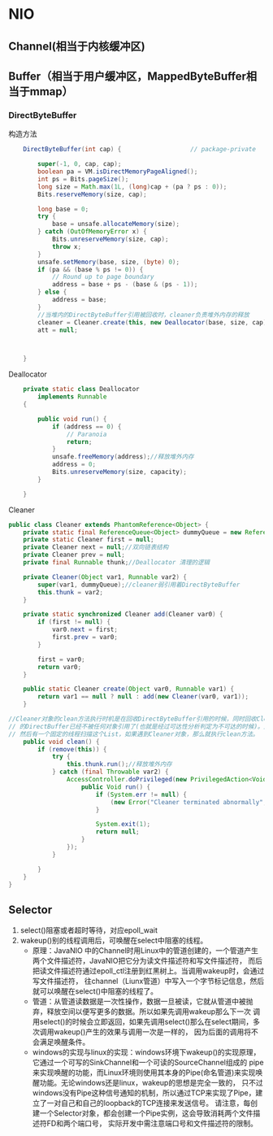 # NIO
## Channel(相当于内核缓冲区)
## Buffer（相当于用户缓冲区，MappedByteBuffer相当于mmap）
### DirectByteBuffer
构造方法
```java
    DirectByteBuffer(int cap) {                   // package-private

        super(-1, 0, cap, cap);
        boolean pa = VM.isDirectMemoryPageAligned();
        int ps = Bits.pageSize();
        long size = Math.max(1L, (long)cap + (pa ? ps : 0));
        Bits.reserveMemory(size, cap);

        long base = 0;
        try {
            base = unsafe.allocateMemory(size);
        } catch (OutOfMemoryError x) {
            Bits.unreserveMemory(size, cap);
            throw x;
        }
        unsafe.setMemory(base, size, (byte) 0);
        if (pa && (base % ps != 0)) {
            // Round up to page boundary
            address = base + ps - (base & (ps - 1));
        } else {
            address = base;
        }
        //当堆内的DirectByteBuffer引用被回收时，cleaner负责堆外内存的释放
        cleaner = Cleaner.create(this, new Deallocator(base, size, cap));//cleaner负责堆外内存的释放
        att = null;



    }
``` 
Deallocator 
```java
    private static class Deallocator
        implements Runnable
    {

        public void run() {
            if (address == 0) {
                // Paranoia
                return;
            }
            unsafe.freeMemory(address);//释放堆外内存
            address = 0;
            Bits.unreserveMemory(size, capacity);
        }

    }
```
Cleaner
```java
public class Cleaner extends PhantomReference<Object> {
    private static final ReferenceQueue<Object> dummyQueue = new ReferenceQueue();//静态常量 引用队列
    private static Cleaner first = null;
    private Cleaner next = null;//双向链表结构
    private Cleaner prev = null;
    private final Runnable thunk;//Deallocator 清理的逻辑

    private Cleaner(Object var1, Runnable var2) {
        super(var1, dummyQueue);//cleaner弱引用着DirectByteBuffer
        this.thunk = var2;
    }

    private static synchronized Cleaner add(Cleaner var0) {
        if (first != null) {
            var0.next = first;
            first.prev = var0;
        }

        first = var0;
        return var0;
    }

    public static Cleaner create(Object var0, Runnable var1) {
        return var1 == null ? null : add(new Cleaner(var0, var1));
    }

//Cleaner对象的clean方法执行时机是在回收DirectByteBuffer引用的时候，同时回收Cleaner对象，这时JVM在判断该Cleaner对象关联
// 的DirectBuffer已经不被任何对象引用了(也就是经过可达性分析判定为不可达的时候)。此时Cleaner对象会被JVM挂到PendingList上。
// 然后有一个固定的线程扫描这个List，如果遇到Cleaner对象，那么就执行clean方法。
    public void clean() {
        if (remove(this)) {
            try {
                this.thunk.run();//释放堆外内存
            } catch (final Throwable var2) {
                AccessController.doPrivileged(new PrivilegedAction<Void>() {
                    public Void run() {
                        if (System.err != null) {
                            (new Error("Cleaner terminated abnormally", var2)).printStackTrace();
                        }

                        System.exit(1);
                        return null;
                    }
                });
            }

        }
    }
}
```
## Selector
1. select()阻塞或者超时等待，对应epoll_wait
2. wakeup()别的线程调用后，可唤醒在select中阻塞的线程。
   * 原理：JavaNIO 中的Channel时用Linux中的管道创建的，一个管道产生两个文件描述符，JavaNIO把它分为读文件描述符和写文件描述符，
   而后把读文件描述符通过epoll_ctl注册到红黑树上。当调用wakeup时，会通过写文件描述符，
   往channel（Liunx管道）中写入一个字节标记信息，然后就可以唤醒在select()中阻塞的线程了。
   * 管道：从管道读数据是一次性操作，数据一旦被读，它就从管道中被抛弃，释放空间以便写更多的数据。所以如果先调用wakeup那么下一次
   调用select()的时候会立即返回，如果先调用select()那么在select期间，多次调用wakeup()产生的效果与调用一次是一样的，
   因为后面的调用将不会满足唤醒条件。
   * windows的实现与linux的实现：windows环境下wakeup()的实现原理，它通过一个可写的SinkChannel和一个可读的SourceChannel组成的
   pipe来实现唤醒的功能，而Linux环境则使用其本身的Pipe(命名管道)来实现唤醒功能。无论windows还是linux，wakeup的思想是完全一致的，
   只不过windows没有Pipe这种信号通知的机制，所以通过TCP来实现了Pipe，建立了一对自己和自己的loopback的TCP连接来发送信号。
   请注意，每创建一个Selector对象，都会创建一个Pipe实例，这会导致消耗两个文件描述符FD和两个端口号，
   实际开发中需注意端口号和文件描述符的限制。